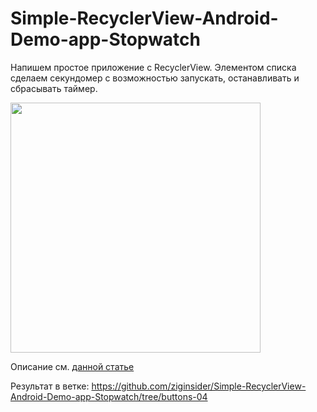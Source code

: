 # Simple-RecyclerView-Android-Demo-app-Stopwatch

Напишем простое приложение с RecyclerView. Элементом списка сделаем секундомер с возможностью запускать, останавливать и сбрасывать таймер.

<img src="/images/img1.gif" width="400">

Описание см. <a href="https://ziginsider.github.io/Simple-RecyclerView-StopwatchApp/">данной статье</a>

Результат в ветке:
<a href="https://github.com/ziginsider/Simple-RecyclerView-Android-Demo-app-Stopwatch/tree/buttons-04">https://github.com/ziginsider/Simple-RecyclerView-Android-Demo-app-Stopwatch/tree/buttons-04</a>

</br>






 
